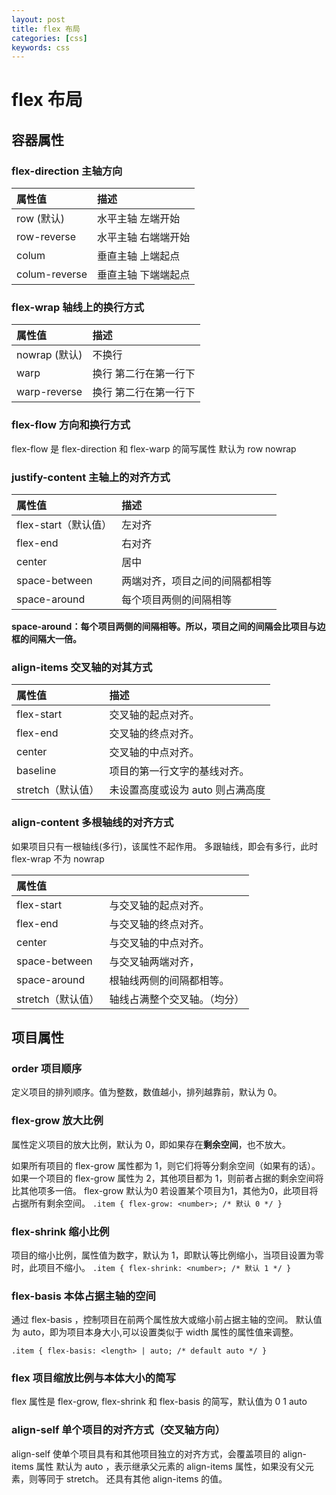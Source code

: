 ```yaml
---
layout: post
title: flex 布局
categories: [css]
keywords: css
---
```


# flex 布局

## 容器属性

### flex-direction 主轴方向

| 属性值        | 描述                |
| :------------ | :------------------ |
| row (默认)    | 水平主轴 左端开始   |
| row-reverse   | 水平主轴 右端端开始 |
| colum         | 垂直主轴 上端起点   |
| colum-reverse | 垂直主轴 下端端起点 |

### flex-wrap 轴线上的换行方式

| 属性值        | 描述                  |
| :------------ | :-------------------- |
| nowrap (默认) | 不换行                |
| warp          | 换行 第二行在第一行下 |
| warp-reverse  | 换行 第二行在第一行下 |

### flex-flow 方向和换行方式

flex-flow 是 flex-direction 和 flex-warp 的简写属性
默认为 row nowrap

### justify-content 主轴上的对齐方式

| 属性值               | 描述                           |
| :------------------- | :----------------------------- |
| flex-start（默认值） | 左对齐                         |
| flex-end             | 右对齐                         |
| center               | 居中                           |
| space-between        | 两端对齐，项目之间的间隔都相等 |
| space-around         | 每个项目两侧的间隔相等         |

**space-around：每个项目两侧的间隔相等。所以，项目之间的间隔会比项目与边框的间隔大一倍。**

### align-items 交叉轴的对其方式

| 属性值            | 描述                             |
| :---------------- | :------------------------------- |
| flex-start        | 交叉轴的起点对齐。               |
| flex-end          | 交叉轴的终点对齐。               |
| center            | 交叉轴的中点对齐。               |
| baseline          | 项目的第一行文字的基线对齐。     |
| stretch（默认值） | 未设置高度或设为 auto 则占满高度 |

### align-content 多根轴线的对齐方式

如果项目只有一根轴线(多行)，该属性不起作用。
多跟轴线，即会有多行，此时 flex-wrap 不为 nowrap

| 属性值            |                              |
| :---------------- | :--------------------------- |
| flex-start        | 与交叉轴的起点对齐。         |
| flex-end          | 与交叉轴的终点对齐。         |
| center            | 与交叉轴的中点对齐。         |
| space-between     | 与交叉轴两端对齐，           |
| space-around      | 根轴线两侧的间隔都相等。     |
| stretch（默认值） | 轴线占满整个交叉轴。（均分） |

## 项目属性

### order 项目顺序

定义项目的排列顺序。值为整数，数值越小，排列越靠前，默认为 0。

### flex-grow 放大比例

属性定义项目的放大比例，默认为 0，即如果存在**剩余空间**，也不放大。

如果所有项目的 flex-grow 属性都为 1，则它们将等分剩余空间（如果有的话）。如果一个项目的 flex-grow 属性为 2，其他项目都为 1，则前者占据的剩余空间将比其他项多一倍。
flex-grow  默认为0 若设置某个项目为1，其他为0，此项目将占据所有剩余空间。
`.item { flex-grow: <number>; /* 默认 0 */ }`

### flex-shrink 缩小比例

项目的缩小比例，属性值为数字，默认为 1，即默认等比例缩小，当项目设置为零时，此项目不缩小。
`.item { flex-shrink: <number>; /* 默认 1 */ }`

### flex-basis 本体占据主轴的空间

通过 flex-basis ，控制项目在前两个属性放大或缩小前占据主轴的空间。
默认值为 auto，即为项目本身大小,可以设置类似于 width 属性的属性值来调整。

`.item { flex-basis: <length> | auto; /* default auto */ }`

### flex 项目缩放比例与本体大小的简写

flex 属性是 flex-grow, flex-shrink 和 flex-basis 的简写，默认值为 0 1 auto

### align-self 单个项目的对齐方式（交叉轴方向）

align-self 使单个项目具有和其他项目独立的对齐方式，会覆盖项目的 align-items 属性
默认为 auto ，表示继承父元素的 align-items 属性，如果没有父元素，则等同于 stretch。
还具有其他 align-items 的值。
